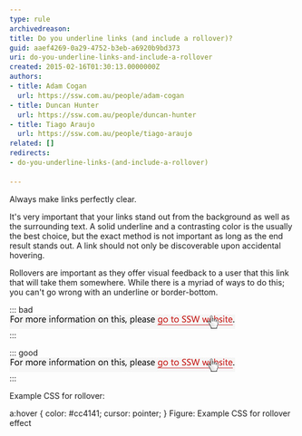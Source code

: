 ```yaml
---
type: rule
archivedreason: 
title: Do you underline links (and include a rollover)?
guid: aaef4269-0a29-4752-b3eb-a6920b9bd373
uri: do-you-underline-links-and-include-a-rollover
created: 2015-02-16T01:30:13.0000000Z
authors:
- title: Adam Cogan
  url: https://ssw.com.au/people/adam-cogan
- title: Duncan Hunter
  url: https://ssw.com.au/people/duncan-hunter
- title: Tiago Araujo
  url: https://ssw.com.au/people/tiago-araujo
related: []
redirects:
- do-you-underline-links-(and-include-a-rollover)

---
```


Always make links perfectly clear.

<!--endintro-->

It's very important that your links stand out from the background as well as the surrounding text. A solid underline and a contrasting color is the usually the best choice, but the exact method is not important as long as the end result stands out. A link should not only be discoverable upon accidental hovering.

Rollovers are important as they offer visual feedback to a user that this link that will take them somewhere. While there is a myriad of ways to do this; you can't go wrong with an underline or border-bottom.

::: bad  
![::: greyboxFor more information on this, please go to SSW website.:::Bad Example: The link is hard to recognize](link-hover.jpg)  
:::  

::: good  
![::: greyboxFor more information on this, please go to SSW website. :::Good Example: This link is obvious          Good Example: Obvious rollover. You can test it by hovering the links on the example above](link-hover.jpg)  
:::  

Example CSS for rollover:

a:hover { 
    color: #cc4141;
    cursor: pointer;
}
Figure: Example CSS for rollover effect
